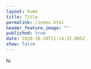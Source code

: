 ```yaml
---
layout: home
title: Title
permalink: /index.html
header_feature_image: ""
published: true
date: 2020-10-10T11:14:32.885Z
show: false
---
```

hi